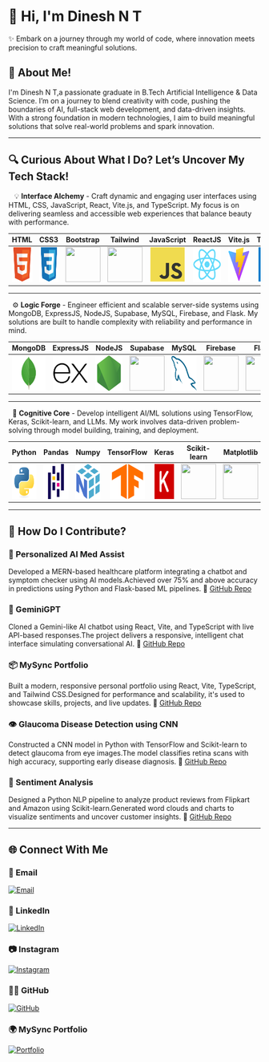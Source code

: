 
# 👋 Hi, I'm Dinesh N T


  ✨ Embark on a journey through my world of code, where innovation meets precision to craft meaningful solutions.

## 🫧 About Me!

  I'm Dinesh N T,a passionate graduate in B.Tech Artificial Intelligence & Data Science. I’m on a journey to blend creativity with code, pushing the boundaries of AI, full-stack web development, and data-driven insights. With a strong foundation in modern technologies, I aim to build meaningful solutions that solve real-world problems and spark innovation.

---

## 🔍 Curious About What I Do? Let’s Uncover My Tech Stack!

   💡 **Interface Alchemy** - Craft dynamic and engaging user interfaces using HTML, CSS, JavaScript, React, Vite.js, and TypeScript. My focus is on delivering seamless and accessible web experiences that balance beauty with performance.

| HTML | CSS3 | Bootstrap | Tailwind | JavaScript | ReactJS | Vite.js | TypeScript |
| :---------------------------------------------------------: | :-------------------------------------------------------: | :---------------------------------------------------------: | :-------------------------------------------------------------------: | :-------------------------------------------------------------------------------: | :---------------------------------------------------------: | :-----------------------------------------------------------------: | :-----------------------------------------------------------------------------: |
| <img src="https://raw.githubusercontent.com/devicons/devicon/master/icons/html5/html5-original.svg" width="70" height="70"> | <img src="https://raw.githubusercontent.com/devicons/devicon/master/icons/css3/css3-original.svg" width="70" height="70"> | <img src="https://cdn.worldvectorlogo.com/logos/bootstrap-5-1.svg" width="70" height="70"> | <img src="https://www.vectorlogo.zone/logos/tailwindcss/tailwindcss-icon.svg" width="70" height="70"> | <img src="https://raw.githubusercontent.com/devicons/devicon/master/icons/javascript/javascript-original.svg" width="70" height="70"> | <img src="https://raw.githubusercontent.com/devicons/devicon/master/icons/react/react-original.svg" width="70" height="70"> | <img src="https://raw.githubusercontent.com/devicons/devicon/master/icons/vitejs/vitejs-original.svg" width="70" height="70"> | <img src="https://raw.githubusercontent.com/devicons/devicon/master/icons/typescript/typescript-original.svg" width="70" height="70"> |

---

  ⚙️ **Logic Forge** - Engineer efficient and scalable server-side systems using MongoDB, ExpressJS, NodeJS, Supabase, MySQL, Firebase, and Flask. My solutions are built to handle complexity with reliability and performance in mind.

| MongoDB | ExpressJS | NodeJS | Supabase | MySQL | Firebase | Flask |
| :-------------------------------------------------------------: | :-------------------------------------------------------------: | :-----------------------------------------------------------: | :-------------------------------------------------------------: | :---------------------------------------------------------: | :-------------------------------------------------------------: | :-----------------------------------------------------------------: |
| <img src="https://raw.githubusercontent.com/devicons/devicon/master/icons/mongodb/mongodb-original.svg" width="70" height="70"> | <img src="https://raw.githubusercontent.com/devicons/devicon/master/icons/express/express-original.svg" width="70" height="70"> | <img src="https://raw.githubusercontent.com/devicons/devicon/master/icons/nodejs/nodejs-original.svg" width="70" height="70"> | <img src="https://www.vectorlogo.zone/logos/supabase/supabase-icon.svg" width="70" height="70"> | <img src="https://raw.githubusercontent.com/devicons/devicon/master/icons/mysql/mysql-original.svg" width="70" height="70"> | <img src="https://www.vectorlogo.zone/logos/firebase/firebase-icon.svg" width="70" height="70"> | <img src="https://cdn.jsdelivr.net/gh/devicons/devicon/icons/flask/flask-original.svg" width="70" height="70"> |

---

  🚀 **Cognitive Core** - Develop intelligent AI/ML solutions using TensorFlow, Keras, Scikit-learn, and LLMs. My work involves data-driven problem-solving through model building, training, and deployment.

| Python | Pandas | Numpy | TensorFlow | Keras | Scikit-learn | Matplotlib | LLMs |
| :-----------------------------------------------------------------: | :-----------------------------------------------------------: | :---------------------------------------------------------: | :-------------------------------------------------------------------: | :---------------------------------------------------------: | :-----------------------------------------------------------------: | :---------------------------------------------------------: | :-----------------------------------------------------------------: |
| <img src="https://raw.githubusercontent.com/devicons/devicon/master/icons/python/python-original.svg" width="70" height="70"> | <img src="https://raw.githubusercontent.com/devicons/devicon/master/icons/pandas/pandas-original.svg" width="70" height="70"> | <img src="https://raw.githubusercontent.com/devicons/devicon/master/icons/numpy/numpy-original.svg" width="70" height="70"> | <img src="https://raw.githubusercontent.com/devicons/devicon/master/icons/tensorflow/tensorflow-original.svg" width="70" height="70"> | <img src="https://raw.githubusercontent.com/devicons/devicon/master/icons/keras/keras-original.svg" width="70" height="70"> | <img src="https://upload.wikimedia.org/wikipedia/commons/0/05/Scikit_learn_logo_small.svg" width="70" height="70"> | <img src="https://matplotlib.org/_static/images/logo2.svg" width="70" height="70"> | <img src="https://img.icons8.com/color/70/000000/artificial-intelligence.png" width="70" height="70"> |

---

## 🌟 How Do I Contribute?

### 🧬 Personalized AI Med Assist

Developed a MERN-based healthcare platform integrating a chatbot and symptom checker using AI models.Achieved over 75% and above accuracy in predictions using Python and Flask-based ML pipelines.
🔗 [GitHub Repo](https://github.com/DineshhNT/HealTron)

### 🤖 GeminiGPT

Cloned a Gemini-like AI chatbot using React, Vite, and TypeScript with live API-based responses.The project delivers a responsive, intelligent chat interface simulating conversational AI.
🔗 [GitHub Repo](https://github.com/DineshhNT/GeminiGPT)

### 📦 MySync Portfolio 

Built a modern, responsive personal portfolio using React, Vite, TypeScript, and Tailwind CSS.Designed for performance and scalability, it's used to showcase skills, projects, and live updates.
🔗 [GitHub Repo](https://github.com/DineshhNT/MySync)

### 👁️ Glaucoma Disease Detection using CNN

Constructed a CNN model in Python with TensorFlow and Scikit-learn to detect glaucoma from eye images.The model classifies retina scans with high accuracy, supporting early disease diagnosis.
🔗 [GitHub Repo](https://github.com/DineshhNT/Glaucoma-Disease-Detection-using-CNN)

### 💬 Sentiment Analysis 

Designed a Python NLP pipeline to analyze product reviews from Flipkart and Amazon using Scikit-learn.Generated word clouds and charts to visualize sentiments and uncover customer insights.
🔗 [GitHub Repo](https://github.com/DineshhNT/SENTIMENTAL-ANALYSIS-USING-PYTHON)

---

## 🌐 Connect With Me

### 📧 Email

[![Email](https://img.shields.io/badge/Email-dineshsince2004@gmail.com-D14836?style=for-the-badge\&logo=gmail\&logoColor=white)](mailto:dineshsince2004@gmail.com)

### 💼 LinkedIn

[![LinkedIn](https://img.shields.io/badge/LinkedIn-DineshNT-0077B5?style=for-the-badge\&logo=linkedin\&logoColor=white)](https://www.linkedin.com/in/dinesh-nt-20b0b6256/)

### 📷 Instagram

[![Instagram](https://img.shields.io/badge/Instagram-_dinesh_NT_-E1306C?style=for-the-badge\&logo=instagram\&logoColor=white)](https://www.instagram.com/d_i_n_e_s_h_h_/)

### 🧑‍💻 GitHub

[![GitHub](https://img.shields.io/badge/GitHub-DineshhNT-100000?style=for-the-badge\&logo=github\&logoColor=white)](https://github.com/DineshhNT)

### 🌍 MySync Portfolio

[![Portfolio](https://img.shields.io/badge/MySync%20Portfolio-Click%20Here-0096C7?style=for-the-badge\&logo=vite\&logoColor=white)](https://dineshhnt.github.io/MySync/)
